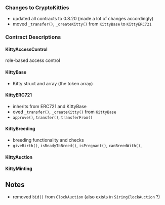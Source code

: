 

### Changes to CryptoKitties

- updated all contracts to 0.8.20 (made a lot of changes accordingly)
- moved `_transfer()`, `_createKitty()` from `KittyBase` to `KittyERC721`


### Contract Descriptions

#### KittyAccessControl

role-based access control

#### KittyBase

- Kitty struct and array (the token array)

#### KittyERC721

- inherits from ERC721 and KittyBase
- oved `_transfer()`, `_createKitty()` from `KittyBase`
- `approve()`, `transfer()`, `transferFrom()`

#### KittyBreeding

- breeding functionality and checks
- `giveBirth()`, `isReadyToBreed()`, `isPregnant()`, `canBreedWith()`, 


#### KittyAuction


#### KittyMinting


## Notes

- removed `bid()` from `ClockAuction` (also exists in `SiringClockAuction` ?)